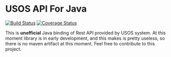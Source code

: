 USOS API For Java
===============
[![Build Status](https://travis-ci.org/matteprl/UsosApi4j.svg)](https://travis-ci.org/matteprl/UsosApi4j)
[![Coverage Status](https://coveralls.io/repos/matteprl/UsosApi4j/badge.svg?branch=develop)](https://coveralls.io/r/matteprl/UsosApi4j?branch=develop)

This is **unofficial** Java binding of Rest API provided by USOS system.
At this moment library is in early development, and this makes is pretty useless, so there is no maven artifact at this moment. Feel free to contribute to this project.

